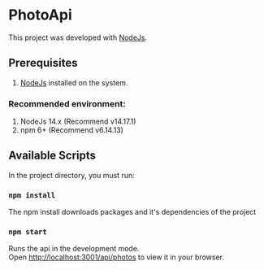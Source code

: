 # PhotoApi

This project was developed with [NodeJs](https://nodejs.org/es/).

## Prerequisites

1) [NodeJs](https://nodejs.org/es/) installed on the system.

### Recommended environment:

1) NodeJs 14.x (Recommend v14.17.1)
2) npm 6+ (Recommend v6.14.13)

## Available Scripts

In the project directory, you must run:

### `npm install`

The npm install downloads packages and it's dependencies of the project

### `npm start`

Runs the api in the development mode.\
Open [http://localhost:3001/api/photos](http://localhost:3001/api/photos) to view it in your browser.